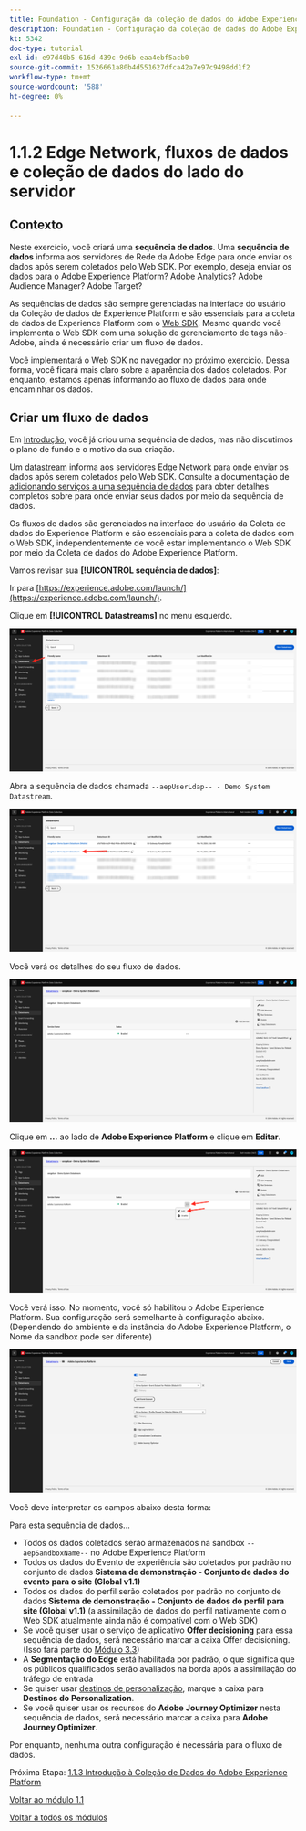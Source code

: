 ```yaml
---
title: Foundation - Configuração da coleção de dados do Adobe Experience Platform e da extensão Web SDK - Edge Network, fluxos de dados e coleção de dados do lado do servidor
description: Foundation - Configuração da coleção de dados do Adobe Experience Platform e da extensão Web SDK - Edge Network, fluxos de dados e coleção de dados do lado do servidor
kt: 5342
doc-type: tutorial
exl-id: e97d40b5-616d-439c-9d6b-eaa4ebf5acb0
source-git-commit: 1526661a80b4d551627dfca42a7e97c9498dd1f2
workflow-type: tm+mt
source-wordcount: '588'
ht-degree: 0%

---
```


# 1.1.2 Edge Network, fluxos de dados e coleção de dados do lado do servidor

## Contexto

Neste exercício, você criará uma **sequência de dados**. Uma **sequência de dados** informa aos servidores de Rede da Adobe Edge para onde enviar os dados após serem coletados pelo Web SDK. Por exemplo, deseja enviar os dados para o Adobe Experience Platform? Adobe Analytics? Adobe Audience Manager? Adobe Target?

As sequências de dados são sempre gerenciadas na interface do usuário da Coleção de dados de Experience Platform e são essenciais para a coleta de dados de Experience Platform com o [Web SDK](https://experienceleague.adobe.com/pt-br/docs/experience-platform/web-sdk/home). Mesmo quando você implementa o Web SDK com uma solução de gerenciamento de tags não-Adobe, ainda é necessário criar um fluxo de dados.

Você implementará o Web SDK no navegador no próximo exercício. Dessa forma, você ficará mais claro sobre a aparência dos dados coletados. Por enquanto, estamos apenas informando ao fluxo de dados para onde encaminhar os dados.

## Criar um fluxo de dados

Em [Introdução](./../../../modules/gettingstarted/gettingstarted/ex2.md), você já criou uma sequência de dados, mas não discutimos o plano de fundo e o motivo da sua criação.

Um [datastream](https://experienceleague.adobe.com/pt-br/docs/experience-platform/datastreams/overview) informa aos servidores Edge Network para onde enviar os dados após serem coletados pelo Web SDK. Consulte a documentação de [adicionando serviços a uma sequência de dados](https://experienceleague.adobe.com/pt-br/docs/experience-platform/datastreams/configure#add-services) para obter detalhes completos sobre para onde enviar seus dados por meio da sequência de dados.

Os fluxos de dados são gerenciados na interface do usuário da Coleta de dados do Experience Platform e são essenciais para a coleta de dados com o Web SDK, independentemente de você estar implementando o Web SDK por meio da Coleta de dados do Adobe Experience Platform.

Vamos revisar sua **[!UICONTROL sequência de dados]**:

Ir para [https://experience.adobe.com/launch/](https://experience.adobe.com/launch/).

Clique em **[!UICONTROL Datastreams]** no menu esquerdo.

![Clique no ícone Datastream na navegação à esquerda](./images/edgeconfig1.png)

Abra a sequência de dados chamada `--aepUserLdap-- - Demo System Datastream`.

![Nomeie a sequência de dados e salve](./images/edgeconfig2.png)

Você verá os detalhes do seu fluxo de dados.

![Nomeie a sequência de dados e salve](./images/edgecfg1.png)

Clique em **...** ao lado de **Adobe Experience Platform** e clique em **Editar**.

![Nomeie a sequência de dados e salve](./images/edgecfg1a.png)

Você verá isso. No momento, você só habilitou o Adobe Experience Platform. Sua configuração será semelhante à configuração abaixo. (Dependendo do ambiente e da instância do Adobe Experience Platform, o Nome da sandbox pode ser diferente)

![Nomeie a sequência de dados e salve](./images/edgecfg2.png)

Você deve interpretar os campos abaixo desta forma:

Para esta sequência de dados...

- Todos os dados coletados serão armazenados na sandbox `--aepSandboxName--` no Adobe Experience Platform
- Todos os dados do Evento de experiência são coletados por padrão no conjunto de dados **Sistema de demonstração - Conjunto de dados do evento para o site (Global v1.1)**
- Todos os dados do perfil serão coletados por padrão no conjunto de dados **Sistema de demonstração - Conjunto de dados do perfil para site (Global v1.1)** (a assimilação de dados do perfil nativamente com o Web SDK atualmente ainda não é compatível com o Web SDK)
- Se você quiser usar o serviço de aplicativo **Offer decisioning** para essa sequência de dados, será necessário marcar a caixa Offer decisioning. (Isso fará parte do [Módulo 3.3](./../../../modules/ajo-b2c/module3.3/offer-decisioning.md))
- A **Segmentação do Edge** está habilitada por padrão, o que significa que os públicos qualificados serão avaliados na borda após a assimilação do tráfego de entrada
- Se quiser usar [destinos de personalização](https://experienceleague.adobe.com/pt-br/docs/experience-platform/destinations/catalog/personalization/overview), marque a caixa para **Destinos do Personalization**.
- Se você quiser usar os recursos do **Adobe Journey Optimizer** nesta sequência de dados, será necessário marcar a caixa para **Adobe Journey Optimizer**.


Por enquanto, nenhuma outra configuração é necessária para o fluxo de dados.

Próxima Etapa: [1.1.3 Introdução à Coleção de Dados do Adobe Experience Platform](./ex3.md)

[Voltar ao módulo 1.1](./data-ingestion-launch-web-sdk.md)

[Voltar a todos os módulos](./../../../overview.md)
